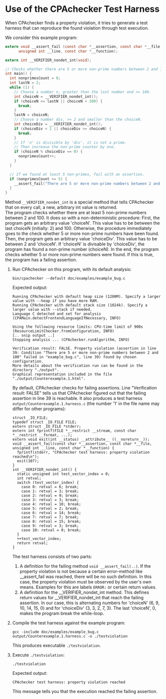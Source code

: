<!--
This file is part of CPAchecker,
a tool for configurable software verification:
https://cpachecker.sosy-lab.org

SPDX-FileCopyrightText: 2007-2020 Dirk Beyer <https://www.sosy-lab.org>

SPDX-License-Identifier: Apache-2.0
-->

# Use of the CPAchecker Test Harness

When CPAchecker finds a property violation, it tries to generate a test harness
that can reproduce the found violation through test execution.

We consider this example program:

```c
extern void __assert_fail (const char *__assertion, const char *__file,
      unsigned int __line, const char *__function);

extern int __VERIFIER_nondet_int(void);

// Checks whether there are 5 or more non-prime numbers between 2 and 100.
int main() {
  int nonprimesCount = 0;
  int lastN = 2;
  while (1) {
    // Choose a number n, greater than the last number and <= 100.
    int choiceN = __VERIFIER_nondet_int();
    if (choiceN <= lastN || choiceN > 100) {
      break;
    }
    lastN = choiceN;
    // Choose a number div, >= 2 and smaller than the choiceN.
    int choiceDiv = __VERIFIER_nondet_int();
    if (choiceDiv < 2 || choiceDiv >= choiceN) {
      break;
    }
    // If 'n' is divisible by 'div', it is not a prime.
    // Then increase the non-prime counter by one.
    if (choiceN % choiceDiv == 0) {
      nonprimesCount++;
    }
  }

  // If we found at least 5 non-primes, fail with an assertion.
  if (nonprimesCount >= 5) {
    __assert_fail("There are 5 or more non-prime numbers between 2 and 100", "example_bug.c", 39, "main");
  }
}
```

Method `__VERIFIER_nondet_int` is a special method that tells CPAchecker
that on every call, a new, arbitrary int value is returned.  
The program checks whether there are at least 5 non-prime numbers between
2 and 100.
It does so with a non-deterministic procedure:
First, the program gets an arbitrary value 'choiceN'.
This value has to be between the last choiceN (initially: 2)
and 100. Otherwise, the procedure immediately goes to the check
whether 5 or more non-prime numbers have been found.
Then, the program gets an arbitrary value 'choiceDiv'.
This value has to be between 2 and 'choiceN'.
If 'choiceN' is divisable by 'choiceDiv',
the program has found a non-prime number (choiceN).
In the end, the program checks whether 5 or more non-prime numbers were found.
If this is true, the program has a failing assertion.

1. Run CPAchecker on this program, with its default analysis:
    ```
    bin/cpachecker --default doc/examples/example_bug.c
    ```
    Expected output:
    ```
    Running CPAchecker with default heap size (1200M). Specify a larger value with --heap if you have more RAM.
    Running CPAchecker with default stack size (1024k). Specify a larger value with --stack if needed.
    Language C detected and set for analysis (CPAMain.detectFrontendLanguageIfNecessary, INFO)
    
    Using the following resource limits: CPU-time limit of 900s (ResourceLimitChecker.fromConfiguration, INFO)
    [.. snip output ..]
    Stopping analysis ... (CPAchecker.runAlgorithm, INFO)
    
    Verification result: FALSE. Property violation (assertion in line 39: Condition "There are 5 or more non-prime numbers between 2 and 100" failed in "example_bug.c", line 39) found by chosen configuration.
    More details about the verification run can be found in the directory "./output".
    Graphical representation included in the file "./output/Counterexample.1.html".
    ```
    By default, CPAchecker checks for failing assertions.
    Line "Verification result: FALSE" tells us that CPAchecker figured out that
    the failing assertion in line 39 is reachable.
    It also produces a test harness `output/Counterexample.1.harness.c`
    (the number '1' in the file name may differ for other programs):
    ```
    struct _IO_FILE;
    typedef struct _IO_FILE FILE;
    extern struct _IO_FILE *stderr;
    extern int fprintf(FILE *__restrict __stream, const char *__restrict __format, ...);
    extern void exit(int __status) __attribute__ ((__noreturn__));
    void __assert_fail(const char *__assertion, const char *__file, unsigned int __line, const char *__function) {
      fprintf(stderr, "CPAchecker test harness: property violation reached\n");
      exit(107);
    }
    int __VERIFIER_nondet_int() {
      static unsigned int test_vector_index = 0;
      int retval;
      switch (test_vector_index) {
        case 0: retval = 6; break;
        case 1: retval = 3; break;
        case 2: retval = 9; break;
        case 3: retval = 3; break;
        case 4: retval = 10; break;
        case 5: retval = 2; break;
        case 6: retval = 14; break;
        case 7: retval = 7; break;
        case 8: retval = 15; break;
        case 9: retval = 3; break;
        case 10: retval = 0; break;
      }
      ++test_vector_index;
      return retval;
    }
    ```
    The test harness consists of two parts:
    1. A definition for the failing method `void __assert_fail(..)`.
       If the property violation is not because a certain error-method like __assert_fail was reached,
       there will be no such definition. In this case, the property violation must be observed by the user's own means.
       Examples for this are labels `ERROR:` or certain return values.
    2. A definition for the __VERIFIER_nondet_int method.
        This defines return values for __VERIFIER_nondet_int
        that reach the failing assertion.
        In our case, this is alternating numbers for 'choiceN' (6, 9, 10, 14, 15, 0)
        and for 'choiceDiv' (3, 3, 2, 7, 3).
        The last 'choiceN', 0, makes the program break the while-loop.

2. Compile the test harness against the example program:
    ```
    gcc -include doc/examples/example_bug.c output/Counterexample.1.harness.c -o ./testviolation
    ```
    This produces executable `./testviolation`.

3. Execute `./testviolation`:
    ```
    ./testviolation
    ```
    Expected output:
    ```
    CPAchecker test harness: property violation reached
    ```
    
    This message tells you that the execution reached the failing assertion.
